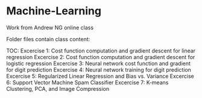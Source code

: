 # Machine-Learning
Work from Andrew NG online class

Folder files contain class content:

TOC:
Excercise 1: Cost function computation and gradient descent for linear regression
Excercise 2: Cost function computation and gradient descent for logistic regression
Excercise 3: Neural network cost function and gradient for digit prediction
Excercise 4: Neural network training for digit prediction
Excercise 5: Regularized Linear Regression and Bias vs. Variance
Excercise 6: Support Vector Machine Spam Classifier
Excercise 7: K-means Clustering, PCA, and Image Compression
